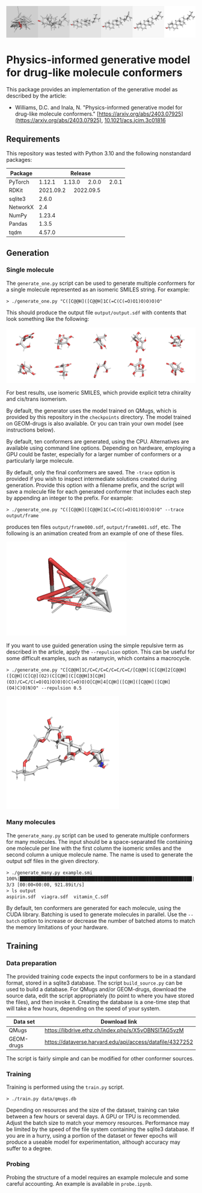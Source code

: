 ![Cholesterol generation](media/cholesterol.frames.png)

# Physics-informed generative model for drug-like molecule conformers

This package provides an implementation of the
generative model as described by the article:

* Williams, D.C. and Inala, N. "Physics-informed generative model for drug-like molecule conformers."
[https://arxiv.org/abs/2403.07925](https://arxiv.org/abs/2403.07925),
[10.1021/acs.jcim.3c01816](https://pubs.acs.org/doi/10.1021/acs.jcim.3c01816)

## Requirements

This repository was tested with Python 3.10 and the following nonstandard packages:

| Package | Release |
| ------- | ------- |
| PyTorch | 1.12.1 &emsp; 1.13.0 &emsp; 2.0.0 &emsp; 2.0.1 |
| RDKit | 2021.09.2 &emsp; 2022.09.5 |
| sqlite3 | 2.6.0 |
| NetworkX | 2.4 |
| NumPy | 1.23.4 |
| Pandas | 1.3.5 |
| tqdm | 4.57.0 |

## Generation

### Single molecule

The ```generate_one.py``` script can be used to generate multiple conformers for 
a single molecule represented as an isomeric SMILES string. For example:

```
> ./generate_one.py "C([C@@H]([C@@H]1C(=C(C(=O)O1)O)O)O)O"
```

This should produce the output file ```output/output.sdf``` with contents
that look something like the following:

![Example 1](media/example1.png)

For best results, use isomeric SMILES, which provide explicit tetra chirality
and cis/trans isomerism.

By default, the generator uses the model trained on QMugs, which is provided
by this repository in the ```checkpoints``` directory. The model trained on 
GEOM-drugs is also available. Or you can train your own model (see instructions below).

By default, ten conformers are generated, using the CPU. Alternatives are
available using command line options. Depending on
hardware, employing a GPU could be faster, especially for a larger number
of conformers or a particularly large molecule.

By default, only the final conformers are saved. The ```-trace``` option
is provided if you wish to inspect intermediate solutions created 
during generation. Provide this option with a filename prefix, and the
script will save a molecule file for each generated conformer that includes
each step by appending an integer to the prefix. For example:

```
> ./generate_one.py "C([C@@H]([C@@H]1C(=C(C(=O)O1)O)O)O)O" --trace output/frame
```

produces ten files ```output/frame000.sdf```, ```output/frame001.sdf```, etc.
The following is an animation created from an example of one of these files.

![Example 2](media/example2.gif)

If you want to use guided generation using the simple repulsive term
as described in the article, apply the ```--repulsion``` option.
This can be useful for some difficult examples, such as natamycin,
which contains a macrocycle.

```
> ./generate_one.py "C[C@@H]1C/C=C/C=C/C=C/C=C/[C@@H](C[C@H]2[C@@H]([C@H](C[C@](O2)(C[C@H](C[C@@H]3[C@H](O3)/C=C/C(=O)O1)O)O)O)C(=O)O)O[C@H]4[C@H]([C@H]([C@@H]([C@H](O4)C)O)N)O" --repulsion 0.5
```

![Example 3](media/example3.png)

### Many molecules


The ```generate_many.py``` script can be used to generate multiple conformers for 
many molecules. The input should be a space-separated file containing one molecule per
line with the first column the isomeric smiles and the second column a unique molecule
name. The name is used to generate the output sdf files in the given directory.

```
> ./generate_many.py example.smi 
100%|████████████████████████████████████████████████████████████████| 3/3 [00:00<00:00, 921.89it/s]
> ls output
aspirin.sdf  viagra.sdf  vitamin_C.sdf
```

By default, ten conformers are generated for each molecule, using the CUDA library. 
Batching is used to generate molecules in parallel. Use the ```--batch``` option to increase
or decrease the number of batched atoms to match the memory limitations of your
hardware.


## Training

### Data preparation

The provided training code expects the input conformers to be in a standard
format, stored in a sqlite3 database. The script ```build_source.py``` can
be used to build a database. For QMugs and/or GEOM-drugs, download the source
data, edit the script appropriately (to point to where you have stored
the files), and then invoke it. Creating the database is a one-time step
that will take a few hours, depending on the speed of your system.

| Data set | Download link |
| -------- | ------------- |
| QMugs | https://libdrive.ethz.ch/index.php/s/X5vOBNSITAG5vzM |
| GEOM-drugs | https://dataverse.harvard.edu/api/access/datafile/4327252 |

The script is fairly simple and can be modified for other conformer sources.

### Training

Training is performed using the ```train.py``` script.

```
> ./train.py data/qmugs.db
```

Depending on resources and the size of the dataset, training can take between 
a few hours or several days. A GPU or TPU is recommended. Adjust the batch size 
to match your memory resources. Performance may be limited by the speed 
of the file system containing the sqlite3 database. If you are in a hurry,
using a portion of the dataset or fewer epochs will produce a useable model for
experimentation, although accuracy may suffer to a degree.

### Probing

Probing the structure of a model requires an example
molecule and some careful accounting. An example is available
in ```probe.ipynb```.


